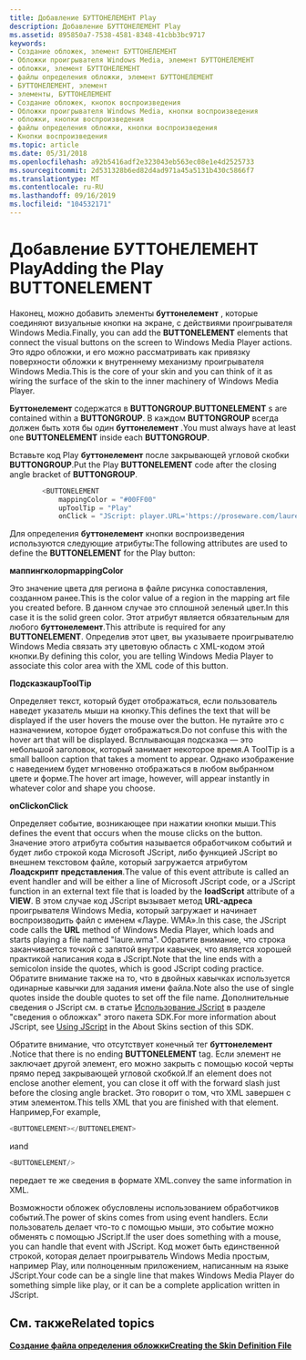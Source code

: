 ```yaml
---
title: Добавление БУТТОНЕЛЕМЕНТ Play
description: Добавление БУТТОНЕЛЕМЕНТ Play
ms.assetid: 895850a7-7538-4581-8348-41cbb3bc9717
keywords:
- Создание обложек, элемент БУТТОНЕЛЕМЕНТ
- Обложки проигрывателя Windows Media, элемент БУТТОНЕЛЕМЕНТ
- обложки, элемент БУТТОНЕЛЕМЕНТ
- файлы определения обложки, элемент БУТТОНЕЛЕМЕНТ
- БУТТОНЕЛЕМЕНТ, элемент
- элементы, БУТТОНЕЛЕМЕНТ
- Создание обложек, кнопок воспроизведения
- Обложки проигрывателя Windows Media, кнопки воспроизведения
- обложки, кнопки воспроизведения
- файлы определения обложки, кнопки воспроизведения
- Кнопки воспроизведения
ms.topic: article
ms.date: 05/31/2018
ms.openlocfilehash: a92b5416adf2e323043eb563ec08e1e4d2525733
ms.sourcegitcommit: 2d531328b6ed82d4ad971a45a5131b430c5866f7
ms.translationtype: MT
ms.contentlocale: ru-RU
ms.lasthandoff: 09/16/2019
ms.locfileid: "104532171"
---
```

# <a name="adding-the-play-buttonelement"></a><span data-ttu-id="06bd7-114">Добавление БУТТОНЕЛЕМЕНТ Play</span><span class="sxs-lookup"><span data-stu-id="06bd7-114">Adding the Play BUTTONELEMENT</span></span>

<span data-ttu-id="06bd7-115">Наконец, можно добавить элементы **буттонелемент** , которые соединяют визуальные кнопки на экране, с действиями проигрывателя Windows Media.</span><span class="sxs-lookup"><span data-stu-id="06bd7-115">Finally, you can add the **BUTTONELEMENT** elements that connect the visual buttons on the screen to Windows Media Player actions.</span></span> <span data-ttu-id="06bd7-116">Это ядро обложки, и его можно рассматривать как привязку поверхности обложки к внутреннему механизму проигрывателя Windows Media.</span><span class="sxs-lookup"><span data-stu-id="06bd7-116">This is the core of your skin and you can think of it as wiring the surface of the skin to the inner machinery of Windows Media Player.</span></span>

<span data-ttu-id="06bd7-117">**Буттонелемент** содержатся в **BUTTONGROUP**.</span><span class="sxs-lookup"><span data-stu-id="06bd7-117">**BUTTONELEMENT** s are contained within a **BUTTONGROUP**.</span></span> <span data-ttu-id="06bd7-118">В каждом **BUTTONGROUP** всегда должен быть хотя бы один **буттонелемент** .</span><span class="sxs-lookup"><span data-stu-id="06bd7-118">You must always have at least one **BUTTONELEMENT** inside each **BUTTONGROUP**.</span></span>

<span data-ttu-id="06bd7-119">Вставьте код Play **буттонелемент** после закрывающей угловой скобки **BUTTONGROUP**.</span><span class="sxs-lookup"><span data-stu-id="06bd7-119">Put the Play **BUTTONELEMENT** code after the closing angle bracket of **BUTTONGROUP**.</span></span>


```C++
        <BUTTONELEMENT
            mappingColor = "#00FF00"
            upToolTip = "Play"
            onClick = "JScript: player.URL='https://proseware.com/laure.wma';" />

```



<span data-ttu-id="06bd7-120">Для определения **буттонелемент** кнопки воспроизведения используются следующие атрибуты:</span><span class="sxs-lookup"><span data-stu-id="06bd7-120">The following attributes are used to define the **BUTTONELEMENT** for the Play button:</span></span>

<span data-ttu-id="06bd7-121">**маппингколор**</span><span class="sxs-lookup"><span data-stu-id="06bd7-121">**mappingColor**</span></span>

<span data-ttu-id="06bd7-122">Это значение цвета для региона в файле рисунка сопоставления, созданном ранее.</span><span class="sxs-lookup"><span data-stu-id="06bd7-122">This is the color value of a region in the mapping art file you created before.</span></span> <span data-ttu-id="06bd7-123">В данном случае это сплошной зеленый цвет.</span><span class="sxs-lookup"><span data-stu-id="06bd7-123">In this case it is the solid green color.</span></span> <span data-ttu-id="06bd7-124">Этот атрибут является обязательным для любого **буттонелемент**.</span><span class="sxs-lookup"><span data-stu-id="06bd7-124">This attribute is required for any **BUTTONELEMENT**.</span></span> <span data-ttu-id="06bd7-125">Определив этот цвет, вы указываете проигрывателю Windows Media связать эту цветовую область с XML-кодом этой кнопки.</span><span class="sxs-lookup"><span data-stu-id="06bd7-125">By defining this color, you are telling Windows Media Player to associate this color area with the XML code of this button.</span></span>

<span data-ttu-id="06bd7-126">**Подсказка**</span><span class="sxs-lookup"><span data-stu-id="06bd7-126">**upToolTip**</span></span>

<span data-ttu-id="06bd7-127">Определяет текст, который будет отображаться, если пользователь наведет указатель мыши на кнопку.</span><span class="sxs-lookup"><span data-stu-id="06bd7-127">This defines the text that will be displayed if the user hovers the mouse over the button.</span></span> <span data-ttu-id="06bd7-128">Не путайте это с назначением, которое будет отображаться.</span><span class="sxs-lookup"><span data-stu-id="06bd7-128">Do not confuse this with the hover art that will be displayed.</span></span> <span data-ttu-id="06bd7-129">Всплывающая подсказка — это небольшой заголовок, который занимает некоторое время.</span><span class="sxs-lookup"><span data-stu-id="06bd7-129">A ToolTip is a small balloon caption that takes a moment to appear.</span></span> <span data-ttu-id="06bd7-130">Однако изображение с наведением будет мгновенно отображаться в любом выбранном цвете и форме.</span><span class="sxs-lookup"><span data-stu-id="06bd7-130">The hover art image, however, will appear instantly in whatever color and shape you choose.</span></span>

<span data-ttu-id="06bd7-131">**onClick**</span><span class="sxs-lookup"><span data-stu-id="06bd7-131">**onClick**</span></span>

<span data-ttu-id="06bd7-132">Определяет событие, возникающее при нажатии кнопки мыши.</span><span class="sxs-lookup"><span data-stu-id="06bd7-132">This defines the event that occurs when the mouse clicks on the button.</span></span> <span data-ttu-id="06bd7-133">Значение этого атрибута события называется обработчиком событий и будет либо строкой кода Microsoft JScript, либо функцией JScript во внешнем текстовом файле, который загружается атрибутом **Лоадскрипт** **представления**.</span><span class="sxs-lookup"><span data-stu-id="06bd7-133">The value of this event attribute is called an event handler and will be either a line of Microsoft JScript code, or a JScript function in an external text file that is loaded by the **loadScript** attribute of a **VIEW**.</span></span> <span data-ttu-id="06bd7-134">В этом случае код JScript вызывает метод **URL-адреса** проигрывателя Windows Media, который загружает и начинает воспроизводить файл с именем «Лауре. WMA».</span><span class="sxs-lookup"><span data-stu-id="06bd7-134">In this case, the JScript code calls the **URL** method of Windows Media Player, which loads and starts playing a file named "laure.wma".</span></span> <span data-ttu-id="06bd7-135">Обратите внимание, что строка заканчивается точкой с запятой внутри кавычек, что является хорошей практикой написания кода в JScript.</span><span class="sxs-lookup"><span data-stu-id="06bd7-135">Note that the line ends with a semicolon inside the quotes, which is good JScript coding practice.</span></span> <span data-ttu-id="06bd7-136">Обратите внимание также на то, что в двойных кавычках используется одинарные кавычки для задания имени файла.</span><span class="sxs-lookup"><span data-stu-id="06bd7-136">Note also the use of single quotes inside the double quotes to set off the file name.</span></span> <span data-ttu-id="06bd7-137">Дополнительные сведения о JScript см. в статье [Использование JScript](using-jscript.md) в разделе "сведения о обложках" этого пакета SDK.</span><span class="sxs-lookup"><span data-stu-id="06bd7-137">For more information about JScript, see [Using JScript](using-jscript.md) in the About Skins section of this SDK.</span></span>

<span data-ttu-id="06bd7-138">Обратите внимание, что отсутствует конечный тег **буттонелемент** .</span><span class="sxs-lookup"><span data-stu-id="06bd7-138">Notice that there is no ending **BUTTONELEMENT** tag.</span></span> <span data-ttu-id="06bd7-139">Если элемент не заключает другой элемент, его можно закрыть с помощью косой черты прямо перед закрывающей угловой скобкой.</span><span class="sxs-lookup"><span data-stu-id="06bd7-139">If an element does not enclose another element, you can close it off with the forward slash just before the closing angle bracket.</span></span> <span data-ttu-id="06bd7-140">Это говорит о том, что XML завершен с этим элементом.</span><span class="sxs-lookup"><span data-stu-id="06bd7-140">This tells XML that you are finished with that element.</span></span> <span data-ttu-id="06bd7-141">Например,</span><span class="sxs-lookup"><span data-stu-id="06bd7-141">For example,</span></span>


```C++
<BUTTONELEMENT></BUTTONELEMENT>
```



<span data-ttu-id="06bd7-142">и</span><span class="sxs-lookup"><span data-stu-id="06bd7-142">and</span></span>


```C++
<BUTTONELEMENT/>
```



<span data-ttu-id="06bd7-143">передает те же сведения в формате XML.</span><span class="sxs-lookup"><span data-stu-id="06bd7-143">convey the same information in XML.</span></span>

<span data-ttu-id="06bd7-144">Возможности обложек обусловлены использованием обработчиков событий.</span><span class="sxs-lookup"><span data-stu-id="06bd7-144">The power of skins comes from using event handlers.</span></span> <span data-ttu-id="06bd7-145">Если пользователь делает что-то с помощью мыши, это событие можно обменять с помощью JScript.</span><span class="sxs-lookup"><span data-stu-id="06bd7-145">If the user does something with a mouse, you can handle that event with JScript.</span></span> <span data-ttu-id="06bd7-146">Код может быть единственной строкой, которая делает проигрыватель Windows Media простым, например Play, или полноценным приложением, написанным на языке JScript.</span><span class="sxs-lookup"><span data-stu-id="06bd7-146">Your code can be a single line that makes Windows Media Player do something simple like play, or it can be a complete application written in JScript.</span></span>

## <a name="related-topics"></a><span data-ttu-id="06bd7-147">См. также</span><span class="sxs-lookup"><span data-stu-id="06bd7-147">Related topics</span></span>

<dl> <dt>

[<span data-ttu-id="06bd7-148">**Создание файла определения обложки**</span><span class="sxs-lookup"><span data-stu-id="06bd7-148">**Creating the Skin Definition File**</span></span>](creating-the-skin-definition-file.md)
</dt> </dl>

 

 




